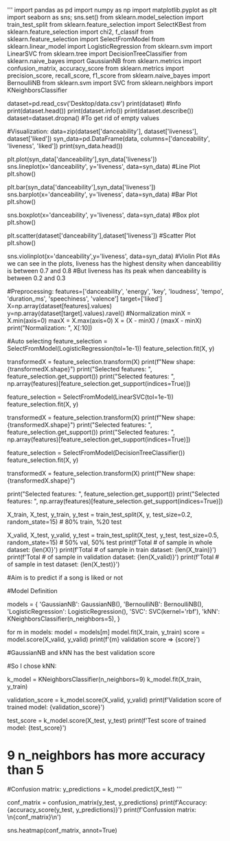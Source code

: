 '''
import pandas as pd
import numpy as np
import matplotlib.pyplot as plt
import seaborn as sns; sns.set()
from sklearn.model_selection import train_test_split
from sklearn.feature_selection import SelectKBest
from sklearn.feature_selection import chi2, f_classif
from sklearn.feature_selection import SelectFromModel
from sklearn.linear_model import LogisticRegression
from sklearn.svm import LinearSVC
from sklearn.tree import DecisionTreeClassifier
from sklearn.naive_bayes import GaussianNB
from sklearn.metrics import confusion_matrix, accuracy_score
from sklearn.metrics import precision_score, recall_score, f1_score
from sklearn.naive_bayes import BernoulliNB
from sklearn.svm import SVC
from sklearn.neighbors import KNeighborsClassifier


dataset=pd.read_csv('Desktop/data.csv')
print(dataset)
#Info
print(dataset.head())
print(dataset.info())
print(dataset.describe())
dataset=dataset.dropna()  #To get rid of empty values

#Visualization:
data=zip(dataset['danceability'], dataset['liveness'], dataset['liked'])
syn_data=pd.DataFrame(data, columns=['danceability', 'liveness', 'liked'])
print(syn_data.head())

plt.plot(syn_data['danceability'],syn_data['liveness'])
sns.lineplot(x='danceability', y='liveness', data=syn_data) #Line Plot
plt.show()

plt.bar(syn_data['danceability'],syn_data['liveness'])
sns.barplot(x='danceability', y='liveness', data=syn_data) #Bar Plot
plt.show()

sns.boxplot(x='danceability', y='liveness', data=syn_data) #Box plot
plt.show()

plt.scatter(dataset['danceability'],dataset['liveness']) #Scatter Plot
plt.show()

sns.violinplot(x='danceability',y='liveness', data=syn_data) #Violin Plot
#As we can see in the plots, liveness has the highest density when danceabilitiy is between 0.7 and 0.8
#But liveness has its peak when danceability is between 0.2 and 0.3

#Preprocessing:
features=['danceability', 'energy', 'key', 'loudness', 'tempo', 'duration_ms', 'speechiness', 'valence']
target=['liked']
X=np.array(dataset[features].values)
y=np.array(dataset[target].values).ravel()
#Normalization
minX = X.min(axis=0)
maxX = X.max(axis=0)
X = (X - minX) / (maxX - minX)
print("Normalization: ", X[:10])

#Auto selecting
feature_selection = SelectFromModel(LogisticRegression(tol=1e-1))
feature_selection.fit(X, y)

transformedX = feature_selection.transform(X)
print(f"New shape: {transformedX.shape}")
print("Selected features: ", feature_selection.get_support())
print("Selected features: ", np.array(features)[feature_selection.get_support(indices=True)])

feature_selection = SelectFromModel(LinearSVC(tol=1e-1))
feature_selection.fit(X, y)

transformedX = feature_selection.transform(X)
print(f"New shape: {transformedX.shape}")
print("Selected features: ", feature_selection.get_support())
print("Selected features: ", np.array(features)[feature_selection.get_support(indices=True)])

feature_selection = SelectFromModel(DecisionTreeClassifier())
feature_selection.fit(X, y)

transformedX = feature_selection.transform(X)
print(f"New shape: {transformedX.shape}")

print("Selected features: ", feature_selection.get_support())
print("Selected features: ", np.array(features)[feature_selection.get_support(indices=True)])

X_train, X_test, y_train, y_test = train_test_split(X, y, test_size=0.2, random_state=15) # 80% train, %20 test

X_valid, X_test, y_valid, y_test = train_test_split(X_test, y_test, test_size=0.5, random_state=15) # 50% val, 50% test
print(f'Total # of sample in whole dataset: {len(X)}')
print(f'Total # of sample in train dataset: {len(X_train)}')
print(f'Total # of sample in validation dataset: {len(X_valid)}')
print(f'Total # of sample in test dataset: {len(X_test)}')

#Aim is to predict if a song is liked or not

#Model Definition

models = {
    'GaussianNB': GaussianNB(),
    'BernoulliNB': BernoulliNB(),
    'LogisticRegression': LogisticRegression(),
    'SVC': SVC(kernel='rbf'),
    'kNN': KNeighborsClassifier(n_neighbors=5),
}

for m in models:
  model = models[m]
  model.fit(X_train, y_train)
  score = model.score(X_valid, y_valid)
  print(f'{m} validation score => {score}')

#GaussianNB and kNN has the best validation score

#So I chose kNN:

k_model = KNeighborsClassifier(n_neighbors=9)
k_model.fit(X_train, y_train)

validation_score = k_model.score(X_valid, y_valid)
print(f'Validation score of trained model: {validation_score}')

test_score = k_model.score(X_test, y_test)
print(f'Test score of trained model: {test_score}')


# 9 n_neighbors has more accuracy than 5

#Confusion matrix:
y_predictions = k_model.predict(X_test)
'''

conf_matrix = confusion_matrix(y_test, y_predictions)
print(f'Accuracy: {accuracy_score(y_test, y_predictions)}')
print(f'Confussion matrix: \n{conf_matrix}\n')

sns.heatmap(conf_matrix, annot=True)

